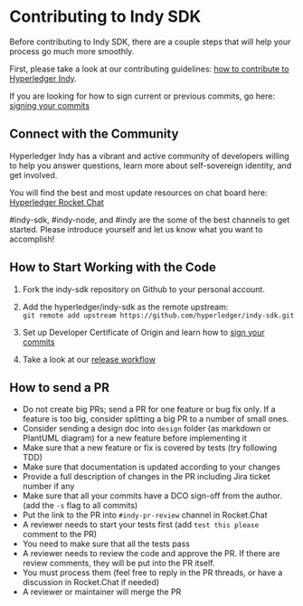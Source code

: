 # Contributing to Indy SDK


Before contributing to Indy SDK, there are a couple steps that will help your process go much more smoothly.

First, please take a look at our contributing guidelines: [how to contribute to Hyperledger Indy](http://bit.ly/2ugd0bq).

If you are looking for how to sign current or previous commits, go here: [signing your commits](signing-commits.md)

## Connect with the Community

Hyperledger Indy has a vibrant and active community of developers willing to help you answer questions, learn more about self-sovereign identity, and get involved.

You will find the best and most update resources on chat board here: [Hyperledger Rocket Chat](https://chat.hyperledger.org/home)

\#indy-sdk, \#indy-node, and \#indy are the some of the best channels to get started. Please introduce yourself and let us know what you want to accomplish!

## How to Start Working with the Code

1. Fork the indy-sdk repository on Github to your personal account.

1. Add the hyperledger/indy-sdk as the remote upstream:  
   `git remote add upstream https://github.com/hyperledger/indy-sdk.git`

1. Set up Developer Certificate of Origin and learn how to [sign your commits](signing-commits.md)  

1. Take a look at our [release workflow](release-workflow.md)

## How to send a PR

- Do not create big PRs; send a PR for one feature or bug fix only.
 If a feature is too big, consider splitting a big PR to a number of small ones.
- Consider sending a design doc into `design` folder (as markdown or PlantUML diagram) for a new feature  before implementing it
- Make sure that a new feature or fix is covered by tests (try following TDD)
- Make sure that documentation is updated according to your changes
- Provide a full description of changes in the PR including Jira ticket number if any  
- Make sure that all your commits have a DCO sign-off from the author. (add the `-s` flag to all commits)
- Put the link to the PR into `#indy-pr-review` channel in Rocket.Chat
- A reviewer needs to start your tests first (add `test this please` comment to the PR)
- You need to make sure that all the tests pass
- A reviewer needs to review the code and approve the PR. If there are review comments, they will be put into the PR itself.
- You must process them (feel free to reply in the PR threads, or have a discussion in Rocket.Chat if needed)
- A reviewer or maintainer will merge the PR
